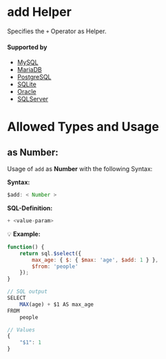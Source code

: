 # add Helper
Specifies the `+` Operator as Helper.

#### Supported by
- [MySQL](https://dev.mysql.com/doc/refman/5.7/en/arithmetic-functions.html#operator_plus)
- [MariaDB](https://mariadb.com/kb/en/library/addition-operator/)
- [PostgreSQL](https://www.postgresql.org/docs/9.5/static/functions-math.html)
- [SQLite](https://sqlite.org/lang_expr.html)
- [Oracle](https://docs.oracle.com/cd/B19306_01/server.102/b14200/operators002.htm)
- [SQLServer](https://docs.microsoft.com/en-us/sql/t-sql/language-elements/arithmetic-operators-transact-sql)

# Allowed Types and Usage

## as Number:

Usage of `add` as **Number** with the following Syntax:

**Syntax:**

```javascript
$add: < Number >
```

**SQL-Definition:**
```javascript
+ <value-param>
```

:bulb: **Example:**
```javascript
function() {
    return sql.$select({
        max_age: { $: { $max: 'age', $add: 1 } },
        $from: 'people'
    });
}

// SQL output
SELECT
    MAX(age) + $1 AS max_age
FROM
    people

// Values
{
    "$1": 1
}
```

